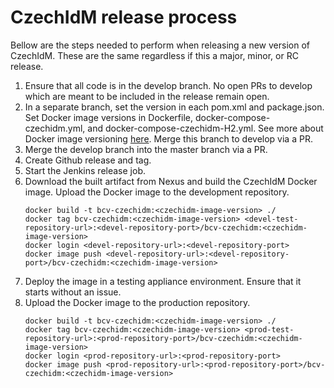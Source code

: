 # CzechIdM release process

Bellow are the steps needed to perform when releasing a new version of CzechIdM. These are the same regardless if this a major, minor, or RC release.

1. Ensure that all code is in the develop branch. No open PRs to develop which are meant to be included in the release remain open.
2. In a separate branch, set the version in each pom.xml and package.json. Set Docker image versions in Dockerfile, docker-compose-czechidm.yml, and docker-compose-czechidm-H2.yml. See more about Docker image versioning [here](Docker/images/czechidm/). Merge this branch to develop via a PR.
3. Merge the develop branch into the master branch via a PR.
4. Create Github release and tag.
5. Start the Jenkins release job.
6. Download the built artifact from Nexus and build the CzechIdM Docker image. Upload the Docker image to the development repository.
   ```
   docker build -t bcv-czechidm:<czechidm-image-version> ./
   docker tag bcv-czechidm:<czechidm-image-version> <devel-test-repository-url>:<devel-repository-port>/bcv-czechidm:<czechidm-image-version>
   docker login <devel-repository-url>:<devel-repository-port>
   docker image push <devel-repository-url>:<devel-repository-port>/bcv-czechidm:<czechidm-image-version>
   ```
7. Deploy the image in a testing appliance environment. Ensure that it starts without an issue.
8. Upload the Docker image to the production repository.
   ```
   docker build -t bcv-czechidm:<czechidm-image-version> ./
   docker tag bcv-czechidm:<czechidm-image-version> <prod-test-repository-url>:<prod-repository-port>/bcv-czechidm:<czechidm-image-version>
   docker login <prod-repository-url>:<prod-repository-port>
   docker image push <prod-repository-url>:<prod-repository-port>/bcv-czechidm:<czechidm-image-version>
   ```